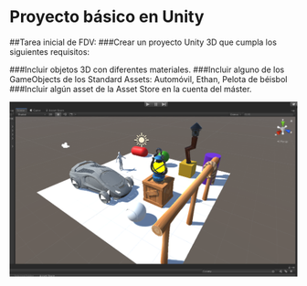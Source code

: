 # Proyecto básico en Unity
##Tarea inicial de FDV:
###Crear un proyecto Unity 3D que cumpla los siguientes requisitos:

###Incluir objetos 3D con diferentes materiales.
###Incluir alguno de los GameObjects de los Standard Assets: Automóvil, Ethan, Pelota de béisbol
###Incluir algún asset de la Asset Store en la cuenta del máster.

![](foto1.PNG)
